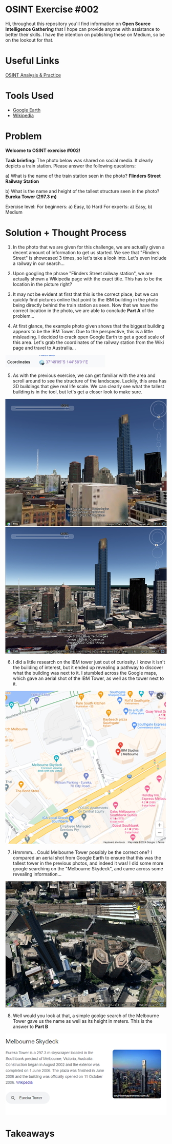 # OSINT Exercise #002

Hi, throughout this repository you'll find information on **Open Source Intelligence Gathering** that I hope can provide anyone with assistance to better their skills. I have the intention on publishing these on Medium, so be on the lookout for that.


# Useful Links
[OSINT Analysis & Practice](https://gralhix.com/)

# Tools Used

- [Google Earth](https://earth.google.com/web/@0,0,0a,22251752.77375655d,35y,0h,0t,0r/data=OgMKATA)
- [Wikipedia](https://www.wikipedia.org/)


# Problem
**Welcome to OSINT exercise #002!**

**Task briefing:**
The photo below was shared on social media. It clearly depicts a train station.
Please answer the following questions:

a) What is the name of the train station seen in the photo? **Flinders Street Railway Station**


b) What is the name and height of the tallest structure seen in the photo? **Eureka Tower (297.3 m)**


Exercise level:
For beginners: a) Easy, b) Hard
For experts: a) Easy, b) Medium




# Solution + Thought Process

1. In the photo that we are given for this challenge, we are actually given a decent amount of information to get us started. We see that "Flinders Street" is showcased 3 times, so let's take a look into. Let's even include a railway in our search...

2. Upon googling the phrase "Flinders Street railway station", we are actually shown a Wikipedia page with the exact title. This has to be the location in the picture right? 

3. It may not be evident at first that this is the correct place, but we can quickly find pictures online that point to the IBM building in the photo being directly behind the train station as seen. Now that we have the correct location in the photo, we are able to conclude **Part A** of the problem...

4. At first glance, the example photo given shows that the biggest building appears to be the IBM Tower. Due to the perspective, this is a little misleading. I decided to crack open Google Earth to get a good scale of this area. Let's grab the coordinates of the railway station from the Wiki page and travel to Austrailia...

![Coordinates](Coordinates_Flinders.PNG)

5. As with the previous exercise, we can get familiar with the area and scroll around to see the structure of the landscape. Luckily, this area has 3D buildings that give real life scale. We can clearly see what the tallest building is in the tool, but let's get a closer look to make sure. 

![Front View](Street_View.PNG)
![Aerial Shot](Flinders_Street_Aerial.PNG)

6. I did a little research on the IBM tower just out of curiosity. I know it isn't the building of interest, but it ended up revealing a pathway to discover what the building was next to it. I stumbled across the Google maps, which gave an aerial shot of the IBM Tower, as well as the tower next to it.

![Google Maps](Google_Maps_View.PNG)

7. Hmmmm... Could Melbourne Tower possibly be the correct one? I compared an aerial shot from Google Earth to ensure that this was the tallest tower in the previous photos, and indeed it was! I did some more google searching on the "Melbourne Skydeck", and came across some revealing information...

![Coordinates](Google_Earth_View.PNG)

8. Well would you look at that, a simple goolge search of the Melbourne Tower gave us the name as well as its height in meters. This is the answer to **Part B**

![Coordinates](Info_Tower.PNG)




# Takeaways


